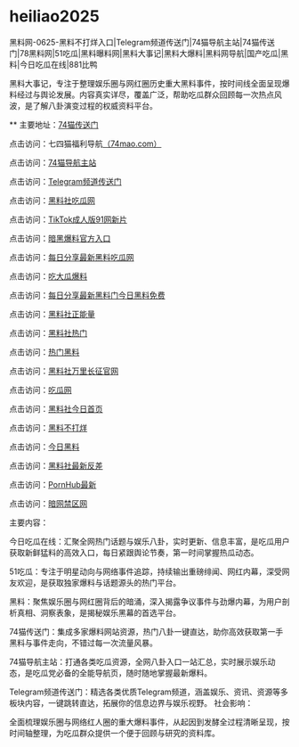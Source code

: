 # heiliao2025
黑料网-0625-黑料不打烊入口|Telegram频道传送门|74猫导航主站|74猫传送门|78黑料网|51吃瓜|黑料曝料网|黑料大事记|黑料大爆料|黑料网导航|国产吃瓜|黑料|今日吃瓜在线|881比鸭

黑料大事记，专注于整理娱乐圈与网红圈历史重大黑料事件，按时间线全面呈现爆料经过与舆论发展。内容真实详尽，覆盖广泛，帮助吃瓜群众回顾每一次热点风波，是了解八卦演变过程的权威资料平台。

** 主要地址：<a href="https://74mao.com/">74猫传送门</a>

点击访问：七四猫福利导航<a href="https://74mao.com/">（74mao.com）</a>

点击访问：<a href="https://74mao.com/">74猫导航主站</a>

点击访问：<a href="https://74mao.com/">Telegram频道传送门</a>

点击访问：<a href="https://hl404.pages.dev/">黑料社吃瓜网</a>

点击访问：<a href="https://cg99.pages.dev/">TikTok成人版91网新片</a>

点击访问：<a href="https://hl408.pages.dev/">暗黑爆料官方入口</a>

点击访问：<a href="https://hl410-s2i.pages.dev/">每日分享最新黑料吃瓜网</a>

点击访问：<a href="https://cg97.pages.dev/">吃大瓜爆料</a>

点击访问：<a href="https://hl409.pages.dev/">每日分享最新黑料门今日黑料免费</a>

点击访问：<a href="https://hl396.pages.dev/">黑料社正能量</a>

点击访问：<a href="https://hl402.pages.dev/">黑料社热门</a>

点击访问：<a href="https://hl381.pages.dev/">热门黑料</a>

点击访问：<a href="https://hl401.pages.dev/">黑料社万里长征官网</a>

点击访问：<a href="https://hl413.pages.dev/">吃瓜网</a>

点击访问：<a href="https://hl415.pages.dev/">黑料社今日首页</a>

点击访问：<a href="https://hl407.pages.dev/">黑料不打烊</a>

点击访问：<a href="https://hl410.pages.dev/">今日黑料</a>

点击访问：<a href="https://hl403.pages.dev/">黑料社最新反差</a>

点击访问：<a href="https://cg30-5.pages.dev/">PornHub最新</a>

点击访问：<a href="https://cg05-01.pages.dev/">暗网禁区网</a>

主要内容：

今日吃瓜在线：汇聚全网热门话题与娱乐八卦，实时更新、信息丰富，是吃瓜用户获取新鲜猛料的高效入口，每日紧跟舆论节奏，第一时间掌握热瓜动态。

51吃瓜：专注于明星动向与网络事件追踪，持续输出重磅绯闻、网红内幕，深受网友欢迎，是获取独家爆料与话题源头的热门平台。

黑料：聚焦娱乐圈与网红圈背后的暗涌，深入揭露争议事件与劲爆内幕，为用户剖析真相、洞察表象，是揭秘娱乐黑幕的首选平台。

74猫传送门：集成多家爆料网站资源，热门八卦一键直达，助你高效获取第一手黑料与事件走向，不错过每一次流量风暴。

74猫导航主站：打通各类吃瓜资源，全网八卦入口一站汇总，实时展示娱乐动态，是吃瓜党必备的全能导航页，随时随地掌握最新爆料。

Telegram频道传送门：精选各类优质Telegram频道，涵盖娱乐、资讯、资源等多板块内容，一键跳转直达，拓展你的信息边界与娱乐视野。
社会影响：

全面梳理娱乐圈与网络红人圈的重大爆料事件，从起因到发酵全过程清晰呈现，按时间轴整理，为吃瓜群众提供一个便于回顾与研究的资料库。
<span style="display:none;">[Canonical link](）</span>
